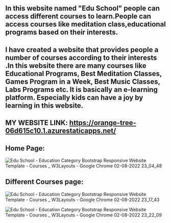 ## In this website named "Edu School" people can access different courses to learn.People can access courses like meditation class,educational programs based on their interests.
## I have created a website that provides people a number of courses according to their interests .In this website there are many courses like Educational Programs, Best Meditation Classes, Games Program in a Week, Best Music Classes, Labs Programs etc. It is basically an e-learning platform. Especially kids can have a joy by learning in this website.

## MY WEBSITE LINK: https://orange-tree-06d615c10.1.azurestaticapps.net/
## Home Page:
![Edu School - Education Category Bootstrap Responsive Website Template - Courses _ W3Layouts - Google Chrome 02-08-2022 23_04_48](https://user-images.githubusercontent.com/109957932/182441691-c743c8a4-cdb6-46ee-89c5-e7b7d5b67401.png)


## Different Courses page:
![Edu School - Education Category Bootstrap Responsive Website Template - Courses _ W3Layouts - Google Chrome 02-08-2022 23_17_43](https://user-images.githubusercontent.com/109957932/182440977-e06f4070-d0ea-487f-82cf-edd4dae19f67.png)

![Edu School - Education Category Bootstrap Responsive Website Template - Courses _ W3Layouts - Google Chrome 02-08-2022 23_22_09](https://user-images.githubusercontent.com/109957932/182441775-c22f1ad8-ee0f-4e37-9d17-5ab023df1fb4.png)
